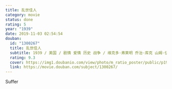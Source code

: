 ```yaml
---
title: 乱世佳人
category: movie
status: done
rating: 5
year: "1939"
date: 2019-11-03 02:54:54
douban:
  id: "1300267"
  title: 乱世佳人
  subtitle: 1939 / 美国 / 剧情 爱情 历史 战争 / 维克多·弗莱明 乔治·库克 山姆·伍德 / 费雯·丽 克拉克·盖博
  rating: 9.3
  cover: https://img1.doubanio.com/view/photo/m_ratio_poster/public/p1963126880.jpg
  link: https://movie.douban.com/subject/1300267/
---
```


Suffer